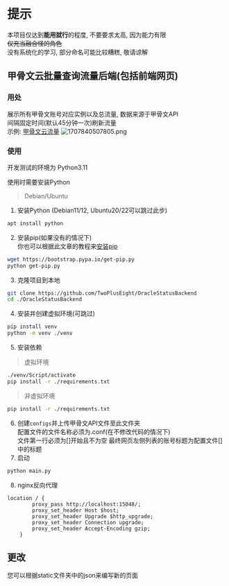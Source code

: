 # 提示
本项目仅达到**能用就行**的程度, 不要要求太高, 因为能力有限  
~~仅充当融合怪的角色~~  
没有系统化的学习, 部分命名可能比较糟糕, 敬请谅解
## 甲骨文云批量查询流量后端(包括前端网页)
### 用处
展示所有甲骨文账号对应实例以及总流量, 数据来源于甲骨文API  
间隔固定时间(默认45分钟一次)刷新流量  
示例: [甲骨文云流量](https://oracle-cloud.twopluseight.net/)
![1707840507805.png](https://img10.360buyimg.com/babel/jfs/t20260213/132044/32/39473/83260/65cb9402F7b8eb5d7/a96d9b8a005a3aad.png)
### 使用
开发测试的环境为 Python3.11

使用时需要安装Python  
>Debian/Ubuntu  
1. 安装Python (Debian11/12, Ubuntu20/22可以跳过此步)
```bash
apt install python
```
2. 安装pip(如果没有的情况下)  
你也可以根据此文章的教程来[安装pip](https://pip.pypa.io/en/stable/installation/#supported-methods)
```bash
wget https://bootstrap.pypa.io/get-pip.py
python get-pip.py
```
3. 克隆项目到本地
```bash
git clone https://github.com/TwoPlusEight/OracleStatusBackend
cd ./OracleStatusBackend
```
4. 安装并创建虚拟环境(可跳过)
```bash
pip install venv
python -m venv ./venv
```
5. 安装依赖
> 虚拟环境
```bash
./venv/Script/activate
pip install -r ./requirements.txt
```
> 非虚拟环境
```bash
pip install -r ./requirements.txt
```
6. 创建`configs`并上传甲骨文API文件至此文件夹  
配置文件的文件名称必须为.conf(在不修改代码的情况下)  
文件第一行必须为[]开始且不为空
最终网页左侧列表的账号标题为配置文件[]中的标题
7. 启动
```bash
python main.py
```
8. nginx反向代理
```
location / {
        proxy_pass http://localhost:15048/;
        proxy_set_header Host $host;
        proxy_set_header Upgrade $http_upgrade;
        proxy_set_header Connection upgrade;
        proxy_set_header Accept-Encoding gzip;
    }
```

## 更改
您可以根据static文件夹中的json来编写新的页面
